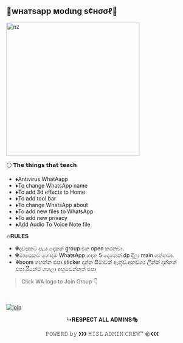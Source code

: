 

## 👾wнaтѕapp мodιng ѕ¢нσσℓ👾

<img src="https://telegra.ph/file/20914ea1936fc536f02dd.jpg" alt="nz" width="350"/>
</p>


⚪  𝗧𝗵𝗲 𝘁𝗵𝗶𝗻𝗴𝘀 𝘁𝗵𝗮𝘁 𝘁𝗲𝗮𝗰𝗵

- ♦Antivirus WhatAapp
- ♦To change WhatsApp name
- ♦To add 3d effects to Home
- ♦To add tool bar
- ♦To change WhatsApp about
- ♦To add new files to WhatsApp
- ♦To add new privacy
- ♦Add Audio To Voice Note file

🔥𝐑𝐔𝐋𝐄𝐒

- ☬දවසකට පැය දෙකක් group එක open කරනවා.
- ☬මාසෙකට හොදම WhatsApp හදන 5 දෙනෙක් dp දීලා main ගන්නවා.
- ☬boom ගහන්න එපා.sticker දාන්න සීමාවක් ඇතුව.අනවශ්‍ය ලින්ක් දාන්නත් එපා.රීනේම් ගහලා අහුවෙන්නත් එපා

> Click WA logo to Join Group 👇
<br>

  [![join](https://github.com/Alien-alfa/PublicBot/blob/main/wlogo.svg.png)](https://chat.whatsapp.com/Exrl1QReNyEJ8ts7iboGdU)

  <div align="center">

↳𝐑𝐄𝐒𝐏𝐄𝐂𝐓 𝐀𝐋𝐋 𝐀𝐃𝐌𝐈𝐍𝐒🎭

𝙿𝙾𝚆𝙴𝚁𝙳 𝚋𝚢  ❯❯❯  𝙷𝙸𝚂𝙻 𝙰𝙳𝙼𝙸𝙽 𝙲𝚁𝙴𝚆™ ✯⃟    ❮❮❮
